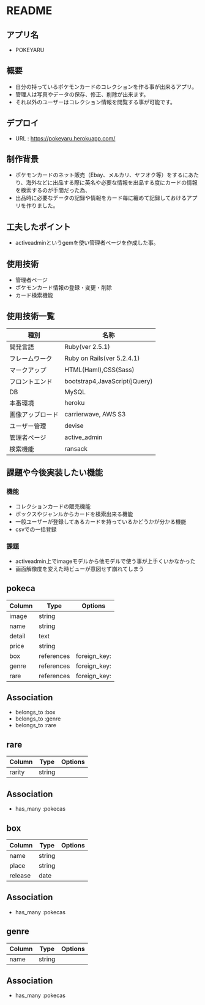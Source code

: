 # README
  
## アプリ名
* POKEYARU

## 概要
* 自分の持っているポケモンカードのコレクションを作る事が出来るアプリ。
* 管理人は写真やデータの保存、修正、削除が出来ます。
* それ以外のユーザーはコレクション情報を閲覧する事が可能です。

## デプロイ
* URL : https://pokeyaru.herokuapp.com/
<!-- * ID test@test
* PW testtest2 -->

## 制作背景
* ポケモンカードのネット販売（Ebay、メルカリ、ヤフオク等）をするにあたり、海外などに出品する際に英名や必要な情報を出品する度にカードの情報を検索するのが手間だった為、
* 出品時に必要なデータの記録や情報をカード毎に纏めて記録しておけるアプリを作りました。

## 工夫したポイント
* activeadminというgemを使い管理者ページを作成した事。

## 使用技術
* 管理者ページ
* ポケモンカード情報の登録・変更・削除
* カード検索機能

## 使用技術一覧
|種別|名称|
|----|----|
|開発言語|Ruby(ver 2.5.1)|
|フレームワーク|Ruby on Rails(ver 5.2.4.1)|
|マークアップ|HTML(Haml),CSS(Sass)|
|フロントエンド|bootstrap4,JavaScript(jQuery)|
|DB|MySQL|
|本番環境|heroku|
|画像アップロード|carrierwave, AWS S3|
|ユーザー管理|devise|
|管理者ページ|active_admin|
|検索機能|ransack|

## 課題や今後実装したい機能
### 機能
* コレクションカードの販売機能
* ボックスやジャンルからカードを検索出来る機能
* 一般ユーザーが登録してあるカードを持っているかどうかが分かる機能
* csvでの一括登録
### 課題
* activeadmin上でimageモデルから他モデルで使う事が上手くいかなかった
* 画面解像度を変えた時ビューが意図せず崩れてしまう


## pokeca
|Column|Type|Options|
|------|----|-------|
|image|string|
|name|string|
|detail|text|
|price|string|
|box|references|foreign_key:|
|genre|references|foreign_key:|
|rare|references|foreign_key:|
## Association
- belongs_to :box
- belongs_to :genre
- belongs_to :rare

## rare
|Column|Type|Options|
|------|----|-------|
|rarity|string|
## Association
- has_many :pokecas

## box
|Column|Type|Options|
|------|----|-------|
|name|string|
|place|string|
|release|date|
## Association
- has_many :pokecas

## genre
|Column|Type|Options|
|------|----|-------|
|name|string|
## Association
- has_many :pokecas
